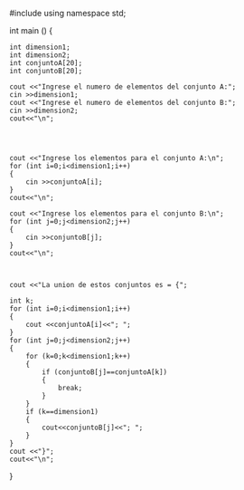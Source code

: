 #include <iostream>
using namespace std;

int main () {

    int dimension1;
    int dimension2;
	int conjuntoA[20];
	int conjuntoB[20];

	cout <<"Ingrese el numero de elementos del conjunto A:";
	cin >>dimension1;
	cout <<"Ingrese el numero de elementos del conjunto B:";
	cin >>dimension2;
	cout<<"\n";




	cout <<"Ingrese los elementos para el conjunto A:\n";
	for (int i=0;i<dimension1;i++)
	{
		cin >>conjuntoA[i];
	}
	cout<<"\n";

	cout <<"Ingrese los elementos para el conjunto B:\n";
	for (int j=0;j<dimension2;j++)
	{
		cin >>conjuntoB[j];
	}
    cout<<"\n";



	cout <<"La union de estos conjuntos es = {";

	int k;
	for (int i=0;i<dimension1;i++)
	{
		cout <<conjuntoA[i]<<"; ";
	}
	for (int j=0;j<dimension2;j++)
	{
		for (k=0;k<dimension1;k++)
		{
			if (conjuntoB[j]==conjuntoA[k])
			{
				break;
			}
		}
		if (k==dimension1)
		{
			cout<<conjuntoB[j]<<"; ";
		}
	}
	cout <<"}";
	cout<<"\n";
}
